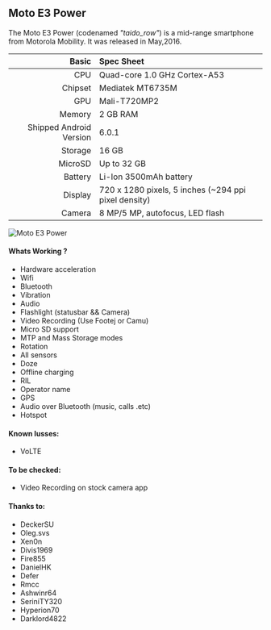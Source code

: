 ## Moto E3 Power
The Moto E3 Power (codenamed _"taido_row"_) is a mid-range smartphone from Motorola Mobility.
It was released in May,2016.

Basic   | Spec Sheet
-------:|:-------------------------
CPU     | Quad-core 1.0 GHz Cortex-A53
Chipset | Mediatek MT6735M
GPU     | Mali-T720MP2
Memory  | 2 GB RAM
Shipped Android Version | 6.0.1
Storage | 16 GB
MicroSD | Up to 32 GB
Battery | Li-Ion 3500mAh battery
Display | 720 x 1280 pixels, 5 inches (~294 ppi pixel density) 
Camera  | 8 MP/5 MP, autofocus, LED flash

![Moto E3 Power](https://camo.githubusercontent.com/76af2853707b370bbea2ded7d0c0dc13122061a1/687474703a2f2f63646e322e67736d6172656e612e636f6d2f76762f706963732f6d6f746f726f6c612f6d6f746f726f6c612d6d6f746f2d65332d312e6a7067 "Moto E3 Power")

#### Whats Working ?
 * Hardware acceleration 
 * Wifi
 * Bluetooth
 * Vibration
 * Audio
 * Flashlight (statusbar && Camera)
 * Video Recording (Use Footej or Camu)
 * Micro SD support
 * MTP and Mass Storage modes
 * Rotation
 * All sensors
 * Doze
 * Offline charging
 * RIL
 * Operator name
 * GPS
 * Audio over Bluetooth (music, calls .etc)
 * Hotspot

#### Known Iusses:
 * VoLTE
 
#### To be checked: 
 * Video Recording on stock camera app
 
#### Thanks to:
 * DeckerSU
 * Oleg.svs
 * Xen0n
 * Divis1969
 * Fire855
 * DanielHK 
 * Defer
 * Rmcc
 * Ashwinr64
 * SeriniTY320
 * Hyperion70
 * Darklord4822
